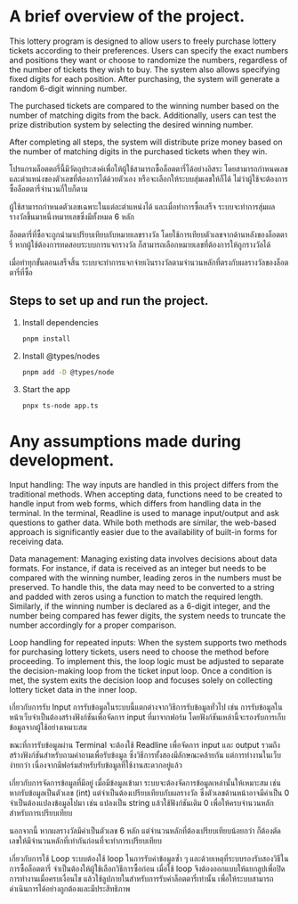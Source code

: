 # A brief overview of the project.

This lottery program is designed to allow users to freely purchase lottery tickets according to their preferences. Users can specify the exact numbers and positions they want or choose to randomize the numbers, regardless of the number of tickets they wish to buy. The system also allows specifying fixed digits for each position. After purchasing, the system will generate a random 6-digit winning number.

The purchased tickets are compared to the winning number based on the number of matching digits from the back. Additionally, users can test the prize distribution system by selecting the desired winning number.

After completing all steps, the system will distribute prize money based on the number of matching digits in the purchased tickets when they win.

โปรแกรมล็อตตอรี่นี้มีวัตถุประสงค์เพื่อให้ผู้ใช้สามารถซื้อล็อตตารี่ได้อย่างอิสระ โดยสามารถกำหนดเลขและตำแหน่งของตัวเลขที่ต้องการได้ด้วยตัวเอง หรือจะเลือกให้ระบบสุ่มเลขให้ก็ได้ ไม่ว่าผู้ใช้จะต้องการซื้อล็อตตารี่จำนวนกี่ใบก็ตาม

ผู้ใช้สามารถกำหนดตัวเลขเฉพาะในแต่ละตำแหน่งได้ และเมื่อทำการซื้อเสร็จ ระบบจะทำการสุ่มผลรางวัลขึ้นมาหนึ่งหมายเลขซึ่งมีทั้งหมด 6 หลัก

ล็อตตารี่ที่ซื้อจะถูกนำมาเปรียบเทียบกับหมายเลขรางวัล โดยใช้การเทียบตัวเลขจากด้านหลังของล็อตตารี่ หากผู้ใช้ต้องการทดสอบระบบการแจกรางวัล ก็สามารถเลือกหมายเลขที่ต้องการให้ถูกรางวัลได้

เมื่อทำทุกขั้นตอนเสร็จสิ้น ระบบจะทำการแจกจ่ายเงินรางวัลตามจำนวนหลักที่ตรงกับผลรางวัลของล็อตตารี่ที่ซื้อ


## Steps to set up and run the project.

1. Install dependencies

   ```bash
   pnpm install
   ```
3. Install @types/nodes

   ```bash
   pnpm add -D @types/node
   ```
   
2. Start the app

   ```bash
   pnpx ts-node app.ts
   ```

# Any assumptions made during development.

Input handling:
The way inputs are handled in this project differs from the traditional methods. When accepting data, functions need to be created to handle input from web forms, which differs from handling data in the terminal. In the terminal, Readline is used to manage input/output and ask questions to gather data. While both methods are similar, the web-based approach is significantly easier due to the availability of built-in forms for receiving data.

Data management:
Managing existing data involves decisions about data formats. For instance, if data is received as an integer but needs to be compared with the winning number, leading zeros in the numbers must be preserved. To handle this, the data may need to be converted to a string and padded with zeros using a function to match the required length. Similarly, if the winning number is declared as a 6-digit integer, and the number being compared has fewer digits, the system needs to truncate the number accordingly for a proper comparison.

Loop handling for repeated inputs:
When the system supports two methods for purchasing lottery tickets, users need to choose the method before proceeding. To implement this, the loop logic must be adjusted to separate the decision-making loop from the ticket input loop. Once a condition is met, the system exits the decision loop and focuses solely on collecting lottery ticket data in the inner loop.

เกี่ยวกับการรับ Input
การรับข้อมูลในระบบนี้แตกต่างจากวิธีการรับข้อมูลทั่วไป เช่น การรับข้อมูลในหน้าเว็บจำเป็นต้องสร้างฟังก์ชันเพื่อจัดการ input ที่มาจากฟอร์ม โดยฟังก์ชันเหล่านี้จะรองรับการเก็บข้อมูลจากผู้ใช้อย่างเหมาะสม

ขณะที่การรับข้อมูลผ่าน Terminal จะต้องใช้ Readline เพื่อจัดการ input และ output รวมถึงสร้างฟังก์ชันสำหรับถามคำถามเพื่อรับข้อมูล ซึ่งวิธีการทั้งสองมีลักษณะคล้ายกัน แต่การทำงานในเว็บง่ายกว่า เนื่องจากมีฟอร์มสำหรับรับข้อมูลที่ใช้งานสะดวกอยู่แล้ว

เกี่ยวกับการจัดการข้อมูลที่มีอยู่
เมื่อมีข้อมูลเข้ามา ระบบจะต้องจัดการข้อมูลเหล่านั้นให้เหมาะสม เช่น หากรับข้อมูลเป็นตัวเลข (int) แต่จำเป็นต้องเปรียบเทียบกับผลรางวัล ซึ่งตัวเลขด้านหน้าอาจมีค่าเป็น 0 จำเป็นต้องแปลงข้อมูลไปมา เช่น แปลงเป็น string แล้วใช้ฟังก์ชันเติม 0 เพื่อให้ครบจำนวนหลักสำหรับการเปรียบเทียบ

นอกจากนี้ หากผลรางวัลมีค่าเป็นตัวเลข 6 หลัก แต่จำนวนหลักที่ต้องเปรียบเทียบน้อยกว่า ก็ต้องตัดเลขให้มีจำนวนหลักที่เท่ากันก่อนที่จะทำการเปรียบเทียบ

เกี่ยวกับการใช้ Loop
ระบบต้องใช้ loop ในการรับค่าข้อมูลซ้ำ ๆ และด้วยเหตุที่ระบบรองรับสองวิธีในการซื้อล็อตตารี่ จำเป็นต้องให้ผู้ใช้เลือกวิธีการซื้อก่อน เมื่อใช้ loop จึงต้องออกแบบให้แยกลูปเพื่อปิดการทำงานเมื่อครบเงื่อนไข แล้วใช้ลูปภายในสำหรับการรับค่าล็อตตารี่เท่านั้น เพื่อให้ระบบสามารถดำเนินการได้อย่างถูกต้องและมีประสิทธิภาพ
